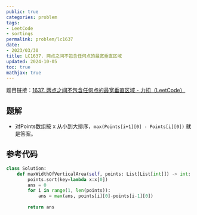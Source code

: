 ```yaml
---
public: true
categories: problem
tags:
- LeetCode
- sortings
permalink: problem/lc1637
date:
- 2023/03/30
title: LC1637. 两点之间不包含任何点的最宽垂直区域
updated: 2024-10-05
toc: true
mathjax: true
---
```


题目链接：[1637. 两点之间不包含任何点的最宽垂直区域 - 力扣（LeetCode）](https://leetcode.cn/problems/widest-vertical-area-between-two-points-containing-no-points/)

<!--more-->

## 题解

  + 对Points数组按 x 从小到大排序，`max(Points[i+1][0] - Points[i][0])` 就是答案。

## 参考代码

```python
class Solution:
    def maxWidthOfVerticalArea(self, points: List[List[int]]) -> int:
        points.sort(key=lambda x:x[0])
        ans = 0
        for i in range(1, len(points)):
            ans = max(ans, points[i][0]-points[i-1][0])
        
        return ans
```


